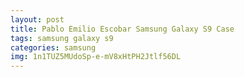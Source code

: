 ```yaml
---
layout: post
title: Pablo Emilio Escobar Samsung Galaxy S9 Case
tags: samsung galaxy s9
categories: samsung
img: 1n1TUZ5MUdoSp-e-mV8xHtPH2Jtlf56DL
---
```

